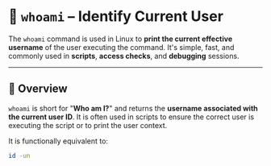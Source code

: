 # 👤 `whoami` – Identify Current User

The `whoami` command is used in Linux to **print the current effective username** of the user executing the command. It's simple, fast, and commonly used in **scripts**, **access checks**, and **debugging** sessions.

---

## 📌 Overview

`whoami` is short for "**Who am I?**" and returns the **username associated with the current user ID**. It is often used in scripts to ensure the correct user is executing the script or to print the user context.

It is functionally equivalent to:

```bash
id -un
